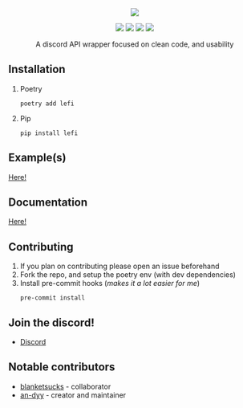 <div align="center">
    <img src="https://github.com/an-dyy/Lefi/raw/master/docs/logo.png"</img>
    <p>
        <a href="https://lefi.readthedocs.io/en/latest/"><img src="https://img.shields.io/readthedocs/lefi"</img></a>
        <a href="https://pypi.org/project/lefi/"><img src="https://img.shields.io/pypi/dm/lefi?color=gre"</img></a>
        <a href="https://discord.com/invite/QPFXzFbqrK"><img src="https://img.shields.io/discord/907106240537169980?label=discord"</img></a>
        <a href="https://github.com/an-dyy/Lefi/releases"><img src="https://img.shields.io/github/v/release/an-dyy/lefi?include_prereleases&sort=semver"</img></a>
    </p>
    A discord API wrapper focused on clean code, and usability
</div>


## Installation

1. Poetry

   ```
   poetry add lefi
   ```

2. Pip
   ```
   pip install lefi
   ```

## Example(s)
[Here!](examples/)

## Documentation
[Here!](https://lefi.readthedocs.io/en/latest/)

## Contributing
1. If you plan on contributing please open an issue beforehand
2. Fork the repo, and setup the poetry env (with dev dependencies)
3. Install pre-commit hooks (*makes it a lot easier for me*)
    ```
    pre-commit install
    ```

## Join the discord!
- [Discord](https://discord.gg/QPFXzFbqrK)

## Notable contributors

- [blanketsucks](https://github.com/blanketsucks) - collaborator
- [an-dyy](https://github.com/an-dyy) - creator and maintainer

